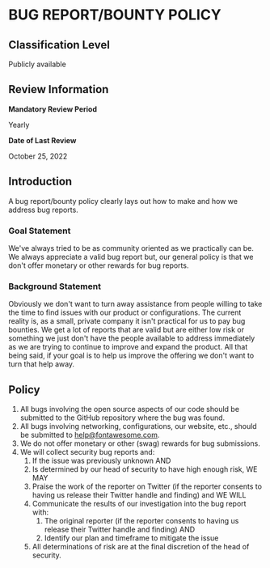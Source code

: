 # BUG REPORT/BOUNTY POLICY

## Classification Level
Publicly available

## Review Information

__Mandatory Review Period__

Yearly

__Date of Last Review__

October 25, 2022

## Introduction

A bug report/bounty policy clearly lays out how to make and how we address bug reports.

### Goal Statement

We've always tried to be as community oriented as we practically can be. We always appreciate a valid bug report but, our
general policy is that we don't offer monetary or other rewards for bug reports.

### Background Statement

Obviously we don't want to turn away assistance from people willing to take the time to find issues with our product or
configurations. The current reality is, as a small, private company it isn't practical for us to pay bug bounties. We get a
lot of reports that are valid but are either low risk or something we just don't have the people available to address immediately as
we are trying to continue to improve and expand the product. All that being said, if your goal is to help us improve the
offering we don't want to turn that help away.

## Policy

1. All bugs involving the open source aspects of our code should be submitted to the GitHub repository where the bug was found.
1. All bugs involving networking, configurations, our website, etc., should be submitted to help@fontawesome.com.
1. We do not offer monetary or other (swag) rewards for bug submissions.
1. We will collect security bug reports and:
   1. If the issue was previously unknown AND
   1. Is determined by our head of security to have high enough risk, WE MAY
   1. Praise the work of the reporter on Twitter (if the reporter consents to having us release their Twitter handle and finding) and WE WILL
   1. Communicate the results of our investigation into the bug report with:
      1. The original reporter (if the reporter consents to having us release their Twitter handle and finding) AND
      1. Identify our plan and timeframe to mitigate the issue
   1. All determinations of risk are at the final discretion of the head of security.
